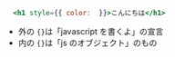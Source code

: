 ```jsx
  <h1 style={{ color:  }}>こんにちは</h1>
```

- 外の `{}`は「javascript を書くよ」の宣言
- 内の `{}`は「js のオブジェクト」のもの
